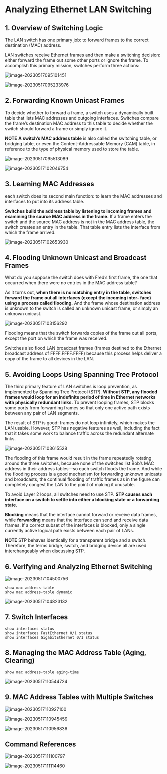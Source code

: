# **Analyzing Ethernet LAN Switching**

## **1. Overview of Switching Logic**

The LAN switch has one primary job: to forward frames to the correct destination (MAC) address. 

LAN switches receive Ethernet frames and then make a switching decision: either forward the frame out some other ports or ignore the frame. To accomplish this primary mission, switches perform three actions:

![image-20230517095101451](images/image-20230517095101451.png)

![image-20230517095233976](images/image-20230517095233976.png)

## **2. Forwarding Known Unicast Frames**

To decide whether to forward a frame, a switch uses a dynamically built table that lists MAC addresses and outgoing interfaces. Switches compare the frame’s destination MAC address to this table to decide whether the switch should forward a frame or simply ignore it. 

**NOTE** **A switch’s MAC address table** is also called the switching table, or bridging table, or even the Content-Addressable Memory (CAM) table, in reference to the type of physical memory used to store the table.

![image-20230517095513089](images/image-20230517095513089.png)

![image-20230517102046754](images/image-20230517102046754.png)

## **3. Learning MAC Addresses**

each switch does its second main function: to learn the MAC addresses and interfaces to put into its address table. 

**Switches build the address table by listening to incoming frames and examining the source MAC address in the frame.** If a frame enters the switch and the source MAC address is not in the MAC address table, the switch creates an entry in the table. That table entry lists the interface from which the frame arrived. 

![image-20230517102653930](images/image-20230517102653930.png)

## **4. Flooding Unknown Unicast and Broadcast Frames**

What do you suppose the switch does with Fred’s first frame, the one that occurred when there were no entries in the MAC address table?

As it turns out, **when there is no matching entry in the table, switches forward the frame out all interfaces (except the incoming inter- face) using a process called flooding.** And the frame whose destination address is unknown to the switch is called an unknown unicast frame, or simply an unknown unicast.

![image-20230517103156292](images/image-20230517103156292.png)

Flooding means that the switch forwards copies of the frame out all ports, except the port on which the frame was received. 

Switches also flood LAN broadcast frames (frames destined to the Ethernet broadcast address of FFFF.FFFF.FFFF) because this process helps deliver a copy of the frame to all devices in the LAN.

## **5. Avoiding Loops Using Spanning Tree Protocol**

The third primary feature of LAN switches is loop prevention, as implemented by Spanning Tree Protocol (STP). **Without STP, any flooded frames would loop for an indefinite period of time in Ethernet networks with physically redundant links.** To prevent looping frames, STP blocks some ports from forwarding frames so that only one active path exists between any pair of LAN segments.

The result of STP is good: frames do not loop infinitely, which makes the LAN usable. However, STP has negative features as well, including the fact that it takes some work to balance traffic across the redundant alternate links.

![image-20230517103615528](images/image-20230517103615528.png)

The flooding of this frame would result in the frame repeatedly rotating around the three switches, because none of the switches list Bob’s MAC address in their address tables—so each switch floods the frame. And while the flooding process is a good mechanism for forwarding unknown unicasts and broadcasts, the continual flooding of traffic frames as in the figure can completely congest the LAN to the point of making it unusable.

To avoid Layer 2 loops, all switches need to use STP. **STP causes each interface on a switch to settle into either a blocking state or a forwarding state.**

**Blocking** means that the interface cannot forward or receive data frames, while **forwarding** means that the interface can send and receive data frames. If a correct subset of the interfaces is blocked, only a single currently active logical path exists between each pair of LANs.

**NOTE** STP behaves identically for a transparent bridge and a switch. Therefore, the terms bridge, switch, and bridging device all are used interchangeably when discussing STP.

## **6. Verifying and Analyzing Ethernet Switching**

![image-20230517104500756](images/image-20230517104500756.png)

```shell
show mac address-table 
show mac address-table dynamic
```

![image-20230517104823132](images/image-20230517104823132.png)

## **7. Switch Interfaces**

````shell
show interfaces status
show interfaces FastEthernet 0/1 status
show interfaces GigabitEthernet 0/1 status
````

## **8. Managing the MAC Address Table (Aging, Clearing)**

```shell
show mac address-table aging-time
```

![image-20230517110544724](images/image-20230517110544724.png)

## **9. MAC Address Tables with Multiple Switches**

![image-20230517110927100](images/image-20230517110927100.png)

![image-20230517110945459](images/image-20230517110945459.png)

![image-20230517110956836](images/image-20230517110956836.png)

## **Command References**

![image-20230517111100797](images/image-20230517111100797.png)

![image-20230517111114460](images/image-20230517111114460.png)
